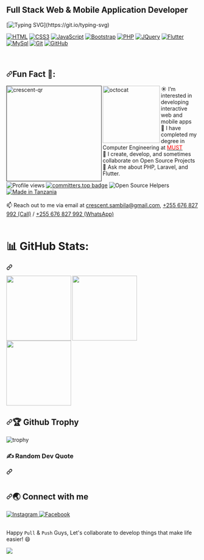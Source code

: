 ## Full Stack Web & Mobile Application Developer

[![Typing SVG](https://readme-typing-svg.demolab.com?font=Fira+Code&pause=1000&color=008FF7&width=1080&lines=Hello+there+I+am+Crescent+Sambila%2C+a+full-time+learner+and+doer.;%F0%9F%8C%B1+I%E2%80%99m+currently+learning+and+working+on+Dart+%7C+PHP+%7C+Laravel+projects+and+APIs.;%F0%9F%A4%A9+I%E2%80%99m+open+to+collaborating+on+innovative+projects.;%F0%9F%93%AB+Reach+me%3A+crescent.sambila%40gmail.com+%7C+%2B255+676+827+992.;%E2%9A%A1+Fact%3A+%22The+best+way+to+predict+the+future+is+to+create+it%22.)](https://git.io/typing-svg)


<p dir="auto">
<a href="https://github.com/codeWithCrescent?tab=repositories"><img alt="HTML" title="HTML" src="https://img.shields.io/badge/HTML5-E34F26?style=for-the-badge&amp;logo=html5&amp;logoColor=white" style="max-width: 100%;"></a>
<a href="https://github.com/codeWithCrescent?tab=repositories"><img alt="CSS3" title="CSS" src="https://img.shields.io/badge/CSS3-1572B6?style=for-the-badge&amp;logo=css3&amp;logoColor=white" style="max-width: 100%;"></a>
<a href="https://github.com/codeWithCrescent?tab=repositories"><img alt="JavaScript" title="JavaScript" src="https://img.shields.io/badge/JavaScript-F7DF1E?style=for-the-badge&amp;logo=javascript&amp;logoColor=black" style="max-width: 100%;"></a>
<a href="https://github.com/codeWithCrescent?tab=repositories"><img alt="Bootstrap" title="Bootstrap" src="https://img.shields.io/badge/Bootstrap-563D7C?style=for-the-badge&amp;logo=bootstrap&amp;logoColor=white" style="max-width: 100%;"></a>
<a href="https://github.com/codeWithCrescent?tab=repositories"><img alt="PHP" title="PHP" src="https://img.shields.io/badge/PHP-777BB4?style=for-the-badge&amp;logo=php&amp;logoColor=white" style="max-width: 100%;"></a>
<a href="https://github.com/codeWithCrescent?tab=repositories"><img alt="JQuery" title="JQuery" src="https://img.shields.io/badge/jQuery-0769AD?style=for-the-badge&amp;logo=jquery&amp;logoColor=white" style="max-width: 100%;"></a>
<a href="https://github.com/codeWithCrescent?tab=repositories"><img alt="Flutter" title="Flutter" src="https://img.shields.io/badge/Flutter-02569B?style=for-the-badge&amp;logo=flutter&amp;logoColor=white" style="max-width: 100%;"></a>
<a href="https://github.com/codeWithCrescent?tab=repositories"><img alt="MySql" title="MySql" src="https://img.shields.io/badge/MySQL-00000F?style=for-the-badge&amp;logo=mysql&amp;logoColor=white" style="max-width: 100%;"></a>
<a href="https://github.com/codeWithCrescent?tab=repositories"><img alt="Git" title="Git" src="https://img.shields.io/badge/git-%23F05033.svg?style=for-the-badge&amp;logo=git&amp;logoColor=white" style="max-width: 100%;"></a>
<a href="https://github.com/codeWithCrescent?tab=repositories"><img alt="GitHub" title="GitHub" src="https://img.shields.io/badge/github-%23121011.svg?style=for-the-badge&amp;logo=github&amp;logoColor=white" style="max-width: 100%;"></a></p>

<br>
<h2 dir="auto"><a id="user-content-fun-fact-" class="anchor" aria-hidden="true" href="#fun-fact-"><svg class="octicon octicon-link" viewBox="0 0 16 16" version="1.1" width="16" height="16" aria-hidden="true"><path d="m7.775 3.275 1.25-1.25a3.5 3.5 0 1 1 4.95 4.95l-2.5 2.5a3.5 3.5 0 0 1-4.95 0 .751.751 0 0 1 .018-1.042.751.751 0 0 1 1.042-.018 1.998 1.998 0 0 0 2.83 0l2.5-2.5a2.002 2.002 0 0 0-2.83-2.83l-1.25 1.25a.751.751 0 0 1-1.042-.018.751.751 0 0 1-.018-1.042Zm-4.69 9.64a1.998 1.998 0 0 0 2.83 0l1.25-1.25a.751.751 0 0 1 1.042.018.751.751 0 0 1 .018 1.042l-1.25 1.25a3.5 3.5 0 1 1-4.95-4.95l2.5-2.5a3.5 3.5 0 0 1 4.95 0 .751.751 0 0 1-.018 1.042.751.751 0 0 1-1.042.018 1.998 1.998 0 0 0-2.83 0l-2.5 2.5a1.998 1.998 0 0 0 0 2.83Z"></path></svg></a>Fun Fact <g-emoji class="g-emoji" alias="balloon" fallback-src="https://github.githubassets.com/images/icons/emoji/unicode/1f388.png">🎈</g-emoji>:</h2>


<p dir="auto">
  <a target="_blank" rel="noopener noreferrer nofollow" href="">
    <img align="left" height="250" src="https://github.com/user-attachments/assets/261f790f-53c2-42a4-87b6-ae2931ecdfdb" alt="crescent-qr" style="max-width: 100%;">
  </a>
</p>


<p dir="auto"><a target="_blank" rel="noopener noreferrer nofollow" href="https://user-images.githubusercontent.com/69384657/179312151-fdabe3af-823f-41ab-a6d4-17a72af4e9e8.png"><img align="left" height="150" src="https://user-images.githubusercontent.com/69384657/179312151-fdabe3af-823f-41ab-a6d4-17a72af4e9e8.png" alt="octocat" style="max-width: 100%;"></a></p>

☀️ I’m interested in developing interactive web and mobile apps<br>
🌱 I have completed my degree in Computer Engineering at <a href='https://www.must.ac.tz' target='_blank' title='Mbeya University of Science and Technology'><font color='red'>MUST</font></a><br>
👀 I create, develop, and sometimes collaborate on Open Source Projects<br>
💬 Ask me about PHP, Laravel, and Flutter.<br>

![Profile views](https://komarev.com/ghpvc/?username=CodeWithCrescent&color=blue&abbreviated=true)
[![committers.top badge](https://user-badge.committers.top/tanzania/CodeWithCrescent.svg)](https://user-badge.committers.top/tanzania/CodeWithCrescent)
![Open Source Helpers](https://www.codetriage.com/phpmyadmin/phpmyadmin/badges/users.svg)
[![Made in Tanzania](https://img.shields.io/badge/made%20in-tanzania-008751.svg)](https://github.com/Tanzania-Developers-Community/made-in-tanzania)  <br> <br>
📫 Reach out to me via email at crescent.sambila@gmail.com, <a href="tel:+255676827992">+255 676 827 992 (Call)</a> / <a href="https://wa.me/255676827992" title='Click this link to whatsapp me'>+255 676 827 992 (WhatsApp)</a> <br><br>

<div class="markdown-heading" dir="auto"><h1 class="heading-element" dir="auto">📊 GitHub Stats:</h1><a id="user-content--github-stats" class="anchor" aria-label="Permalink: 📊 GitHub Stats:" href="#-github-stats"><svg class="octicon octicon-link" viewBox="0 0 16 16" version="1.1" width="16" height="16" aria-hidden="true"><path d="m7.775 3.275 1.25-1.25a3.5 3.5 0 1 1 4.95 4.95l-2.5 2.5a3.5 3.5 0 0 1-4.95 0 .751.751 0 0 1 .018-1.042.751.751 0 0 1 1.042-.018 1.998 1.998 0 0 0 2.83 0l2.5-2.5a2.002 2.002 0 0 0-2.83-2.83l-1.25 1.25a.751.751 0 0 1-1.042-.018.751.751 0 0 1-.018-1.042Zm-4.69 9.64a1.998 1.998 0 0 0 2.83 0l1.25-1.25a.751.751 0 0 1 1.042.018.751.751 0 0 1 .018 1.042l-1.25 1.25a3.5 3.5 0 1 1-4.95-4.95l2.5-2.5a3.5 3.5 0 0 1 4.95 0 .751.751 0 0 1-.018 1.042.751.751 0 0 1-1.042.018 1.998 1.998 0 0 0-2.83 0l-2.5 2.5a1.998 1.998 0 0 0 0 2.83Z"></path></svg></a></div>
<p dir="auto">
  <img height="170" src="https://github-readme-stats.vercel.app/api?username=codeWithCrescent&amp;count_private=true" align="left"/>
  <img height="170" src="https://github-readme-stats.vercel.app/api/top-langs/?username=codeWithCrescent&amp;layout=compact" />
  <img height="170" src="https://github-readme-streak-stats.herokuapp.com/?user=codeWithCrescent&amp;count_private=true" style="max-width: 100%;">
</p>

<h2 dir="auto"><a id="user-content--connect-with-me" class="anchor" aria-hidden="true" href="#-connect-with-me"><svg class="octicon octicon-link" viewBox="0 0 16 16" version="1.1" width="16" height="16" aria-hidden="true"><path d="m7.775 3.275 1.25-1.25a3.5 3.5 0 1 1 4.95 4.95l-2.5 2.5a3.5 3.5 0 0 1-4.95 0 .751.751 0 0 1 .018-1.042.751.751 0 0 1 1.042-.018 1.998 1.998 0 0 0 2.83 0l2.5-2.5a2.002 2.002 0 0 0-2.83-2.83l-1.25 1.25a.751.751 0 0 1-1.042-.018.751.751 0 0 1-.018-1.042Zm-4.69 9.64a1.998 1.998 0 0 0 2.83 0l1.25-1.25a.751.751 0 0 1 1.042.018.751.751 0 0 1 .018 1.042l-1.25 1.25a3.5 3.5 0 1 1-4.95-4.95l2.5-2.5a3.5 3.5 0 0 1 4.95 0 .751.751 0 0 1-.018 1.042.751.751 0 0 1-1.042.018 1.998 1.998 0 0 0-2.83 0l-2.5 2.5a1.998 1.998 0 0 0 0 2.83Z"></path></svg></a><g-emoji class="g-emoji" alias="earth_asia" fallback-src="https://github.githubassets.com/images/icons/emoji/unicode/1f30f.png">🏆</g-emoji> <strong>Github Trophy</strong></h2>

![trophy](https://github-profile-trophy.vercel.app/?username=codeWithCrescent&theme=gruvbox&row=1&column=7&margin-w=15&margin-h=15)

<div class="markdown-heading" dir="auto"><h3 class="heading-element" dir="auto">✍️ Random Dev Quote</h3><a id="user-content-️-random-dev-quote" class="anchor" aria-label="Permalink: ✍️ Random Dev Quote" href="#️-random-dev-quote"><svg class="octicon octicon-link" viewBox="0 0 16 16" version="1.1" width="16" height="16" aria-hidden="true"><path d="m7.775 3.275 1.25-1.25a3.5 3.5 0 1 1 4.95 4.95l-2.5 2.5a3.5 3.5 0 0 1-4.95 0 .751.751 0 0 1 .018-1.042.751.751 0 0 1 1.042-.018 1.998 1.998 0 0 0 2.83 0l2.5-2.5a2.002 2.002 0 0 0-2.83-2.83l-1.25 1.25a.751.751 0 0 1-1.042-.018.751.751 0 0 1-.018-1.042Zm-4.69 9.64a1.998 1.998 0 0 0 2.83 0l1.25-1.25a.751.751 0 0 1 1.042.018.751.751 0 0 1 .018 1.042l-1.25 1.25a3.5 3.5 0 1 1-4.95-4.95l2.5-2.5a3.5 3.5 0 0 1 4.95 0 .751.751 0 0 1-.018 1.042.751.751 0 0 1-1.042.018 1.998 1.998 0 0 0-2.83 0l-2.5 2.5a1.998 1.998 0 0 0 0 2.83Z"></path></svg></a></div>
<p dir="auto"><a target="_blank" rel="noopener noreferrer nofollow" href="https://camo.githubusercontent.com/932e26dbf376364533513d7ffa2b27d129e73553aef03a5db592a1a43e3da5c9/68747470733a2f2f71756f7465732d6769746875622d726561646d652e76657263656c2e6170702f6170693f747970653d686f72697a6f6e74616c267468656d653d6461726b"><img src="https://camo.githubusercontent.com/932e26dbf376364533513d7ffa2b27d129e73553aef03a5db592a1a43e3da5c9/68747470733a2f2f71756f7465732d6769746875622d726561646d652e76657263656c2e6170702f6170693f747970653d686f72697a6f6e74616c267468656d653d6461726b" alt="" data-canonical-src="https://quotes-github-readme.vercel.app/api?type=horizontal&amp;theme=dark" style="max-width: 100%;"></a></p>

<h2 dir="auto"><a id="user-content--connect-with-me" class="anchor" aria-hidden="true" href="#-connect-with-me"><svg class="octicon octicon-link" viewBox="0 0 16 16" version="1.1" width="16" height="16" aria-hidden="true"><path d="m7.775 3.275 1.25-1.25a3.5 3.5 0 1 1 4.95 4.95l-2.5 2.5a3.5 3.5 0 0 1-4.95 0 .751.751 0 0 1 .018-1.042.751.751 0 0 1 1.042-.018 1.998 1.998 0 0 0 2.83 0l2.5-2.5a2.002 2.002 0 0 0-2.83-2.83l-1.25 1.25a.751.751 0 0 1-1.042-.018.751.751 0 0 1-.018-1.042Zm-4.69 9.64a1.998 1.998 0 0 0 2.83 0l1.25-1.25a.751.751 0 0 1 1.042.018.751.751 0 0 1 .018 1.042l-1.25 1.25a3.5 3.5 0 1 1-4.95-4.95l2.5-2.5a3.5 3.5 0 0 1 4.95 0 .751.751 0 0 1-.018 1.042.751.751 0 0 1-1.042.018 1.998 1.998 0 0 0-2.83 0l-2.5 2.5a1.998 1.998 0 0 0 0 2.83Z"></path></svg></a><g-emoji class="g-emoji" alias="earth_asia" fallback-src="https://github.githubassets.com/images/icons/emoji/unicode/1f30f.png">🌏</g-emoji> <strong>Connect with me</strong></h2>
<a href="https://www.instagram.com/e.sscen__" rel="nofollow"> 
    <img title="Instagram" alt="Instagram" src="https://img.shields.io/badge/Instagram-E4405F?style=for-the-badge&amp;logo=instagram&amp;logoColor=white" style="max-width: 100%;">
</a>

<a href="https://www.facebook.com/crescent.genius" rel="nofollow"> 
    <img title="Facebook" alt="Facebook" src="https://img.shields.io/badge/Facebook-%231877F2.svg?style=for-the-badge&amp;logo=Facebook&amp;logoColor=white" style="max-width: 100%;">
</a>

<br>
<br>

Happy ``Pull`` & ``Push`` Guys, Let's collaborate to develop things that make life easier! 😄

![](https://hit.yhype.me/github/profile?user_id=110913075)
